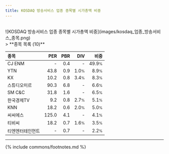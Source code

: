 ```yaml
---
title: KOSDAQ 방송서비스 업종 종목별 시가총액 비중
---
```

<br>
![KOSDAQ 방송서비스 업종 종목별 시가총액 비중](images/kosdaq_업종_방송서비스_종목.png)
<br>
> **종목 목록 (10)**<a id="list"></a>

| **종목** | **PER** | **PBR** | **DIV** | **비중** |
| :------- | ------: | ------: | ------: | -------: |
| CJ ENM | - | 0.4<small></small> | - | 49.9<small>%</small> |
| YTN | 43.8<small></small> | 0.9<small></small> | 1.0<small>%</small> | 8.9<small>%</small> |
| KX | 10.2<small></small> | 0.8<small></small> | 3.4<small>%</small> | 8.3<small>%</small> |
| 스튜디오미르 | 90.3<small></small> | 6.8<small></small> | - | 6.6<small>%</small> |
| SM C&C | 31.8<small></small> | 1.6<small></small> | - | 6.5<small>%</small> |
| 한국경제TV | 9.2<small></small> | 0.8<small></small> | 2.7<small>%</small> | 5.1<small>%</small> |
| KNN | 18.2<small></small> | 0.6<small></small> | 2.0<small>%</small> | 5.0<small>%</small> |
| 씨씨에스 | 125.0<small></small> | 4.1<small></small> | - | 4.1<small>%</small> |
| 티비씨 | 18.2<small></small> | 0.7<small></small> | 1.6<small>%</small> | 3.5<small>%</small> |
| 티엔엔터테인먼트 | - | 0.7<small></small> | - | 2.2<small>%</small> |

---
{% include commons/footnotes.md %}